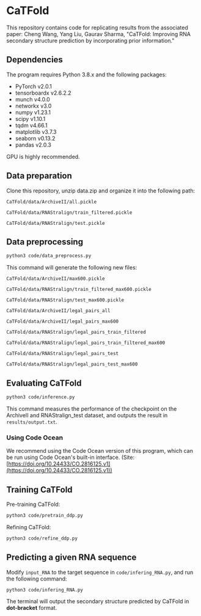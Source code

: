 # CaTFold

This repository contains code for replicating results from the associated paper: Cheng Wang, Yang Liu, Gaurav Sharma, "CaTFold: Improving RNA secondary structure prediction by incorporating prior information."

## Dependencies

The program requires Python 3.8.x and the following packages:

* PyTorch v2.0.1
* tensorboardx v2.6.2.2
* munch v4.0.0
* networkx v3.0
* numpy v1.23.1
* scipy v1.10.1
* tqdm v4.66.1
* matplotlib v3.7.3
* seaborn v0.13.2
* pandas v2.0.3

GPU is highly recommended.

## Data preparation

Clone this repository, unzip data.zip and organize it into the following path:

`CaTFold/data/ArchiveII/all.pickle`

`CaTFold/data/RNAStralign/train_filtered.pickle`

`CaTFold/data/RNAStralign/test.pickle`

## Data preprocessing

```bash
python3 code/data_preprocess.py
```

This command will generate the following new files:

`CaTFold/data/ArchiveII/max600.pickle`

`CaTFold/data/RNAStralign/train_filtered_max600.pickle`

`CaTFold/data/RNAStralign/test_max600.pickle`

`CaTFold/data/ArchiveII/legal_pairs_all`

`CaTFold/data/ArchiveII/legal_pairs_max600`

`CaTFold/data/RNAStralign/legal_pairs_train_filtered`

`CaTFold/data/RNAStralign/legal_pairs_train_filtered_max600`

`CaTFold/data/RNAStralign/legal_pairs_test`

`CaTFold/data/RNAStralign/legal_pairs_test_max600`

## Evaluating CaTFold

```bash
python3 code/inference.py
```

This command measures the performance of the checkpoint on the ArchiveII and RNAStralign_test dataset, and outputs the result in ``results/output.txt``.

### Using Code Ocean

We recommend using the Code Ocean version of this program, which can be run using Code Ocean's built-in interface. (Site: [https://doi.org/10.24433/CO.2816125.v1](https://doi.org/10.24433/CO.2816125.v1))

## Training CaTFold

Pre-training CaTFold:

```bash
python3 code/pretrain_ddp.py
```

Refining CaTFold:

```bash
python3 code/refine_ddp.py
```

## Predicting a given RNA sequence

Modify ``input_RNA`` to the target sequence in ``code/infering_RNA.py``, and run the following command:

```bash
python3 code/infering_RNA.py
```

The terminal will output the secondary structure predicted by CaTFold in **dot-bracket** format.
